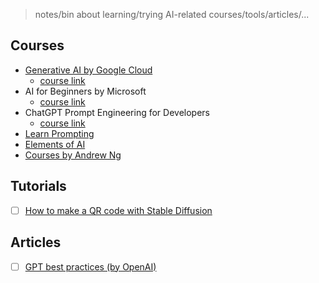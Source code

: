 > notes/bin about learning/trying AI-related courses/tools/articles/...

## Courses

- [Generative AI by Google Cloud](./generative-ai-google-cloud/README.md)
  - [course link](https://www.cloudskillsboost.google/journeys/118)
- AI for Beginners by Microsoft
  - [course link](https://microsoft.github.io/AI-For-Beginners/)
- ChatGPT Prompt Engineering for Developers
  - [course link](https://www.deeplearning.ai/short-courses/chatgpt-prompt-engineering-for-developers/)
- [Learn Prompting](https://learnprompting.org/)
- [Elements of AI](https://www.elementsofai.com/)
- [Courses by Andrew Ng](https://www.deeplearning.ai/)

## Tutorials

- [ ] [How to make a QR code with Stable Diffusion](https://stable-diffusion-art.com/qr-code/)

## Articles

- [ ] [GPT best practices (by OpenAI)](https://platform.openai.com/docs/guides/gpt-best-practices/gpt-best-practices)
